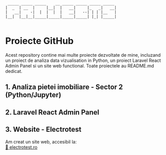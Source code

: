 ```
 _____ _____ _____    __ _____ _____ _____ _____ 
|  _  | __  |     |__|  |   __|     |_   _|   __|
|   __|    -|  |  |  |  |   __|   --| | | |__   |
|__|  |__|__|_____|_____|_____|_____| |_| |_____|
                                                 
```
# Proiecte GitHub

Acest repository contine mai multe proiecte dezvoltate de mine, incluzand un proiect de analiza data vizualisation in Python, un proiect Laravel React Admin Panel si un site web functional.
Toate proiectele au README.md dedicat.

## 1. Analiza pietei imobiliare - Sector 2 (Python/Jupyter)
## 2. Laravel React Admin Panel
## 3. Website - Electrotest
Am creat un site web, accesibil la:  
[🔗 electrotest.ro](https://electrotest.ro)  
